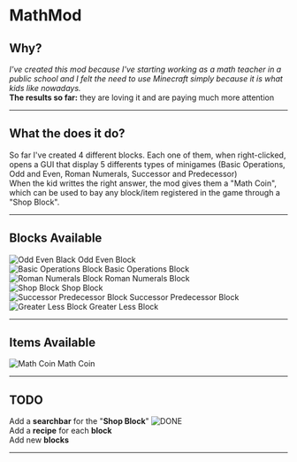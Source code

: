 **MathMod**
=======

Why?
----

*I've created this mod because I've starting working as a math teacher in a public school and I felt the need to use Minecraft simply because it is what kids like nowadays.* <br />**The results so far:** they are loving it and are paying much more attention


----------


What the does it do?
--------------------

So far I've created 4 different blocks. Each one of them, when right-clicked, opens a GUI that display 5 differents types of minigames (Basic Operations, Odd and Even, Roman Numerals, Successor and Predecessor)<br />
When the kid writtes the right answer, the mod gives them a "Math Coin", which can be used to bay any block/item registered in the game through a "Shop Block".


----------


Blocks Available
---------------
![Odd Even Black](https://i.imgur.com/oxPBoe7.png) Odd Even Block <br />
![Basic Operations Block](https://i.imgur.com/msCW9md.png) Basic Operations Block <br />
![Roman Numerals Block](https://i.imgur.com/i9finZ4.png) Roman Numerals Block <br />
![Shop Block](https://i.imgur.com/x4pqFit.png) Shop Block <br />
![Successor Predecessor Block](https://i.imgur.com/mBSA7WR.png) Successor Predecessor Block <br />
![Greater Less Block](https://i.imgur.com/KBL99ob.png) Greater Less Block <br />

----------

Items Available
---------------
![Math Coin](https://i.imgur.com/AZagfJv.png) Math Coin

----------


TODO
----
Add a **searchbar** for the "**Shop Block**"    ![DONE](https://cdn-site.aptoide.com/imgs/v.1/icon-flagged-trusted.svg) <br />
Add a **recipe** for each **block**  <br />
Add new **blocks** <br />

----------


